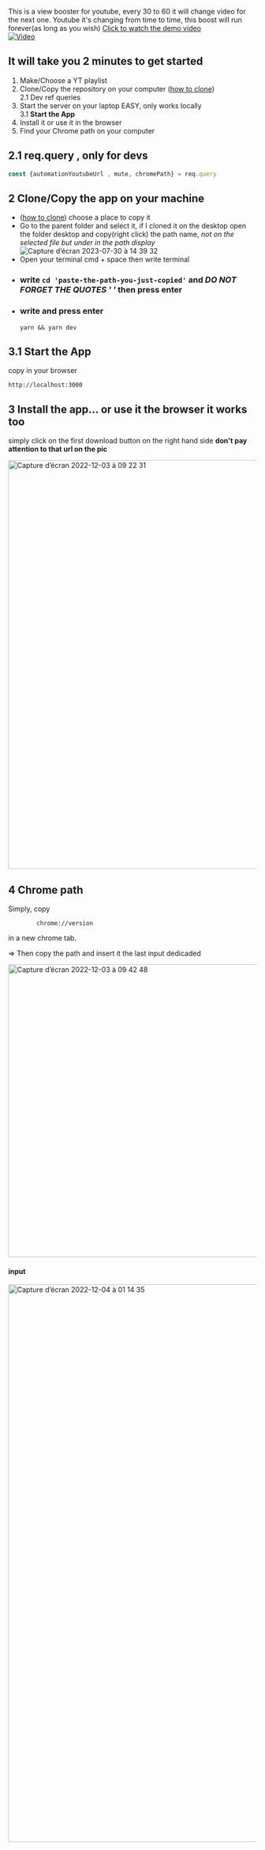 This is a view booster for youtube, every 30 to 60 it will change video for the next one. Youtube it's changing from time to time, this boost will run forever(as long as you wish)
[Click to watch the demo video](https://www.youtube.com/watch?v=X3KysZOTP30)  <br/>
[![Video](https://img.youtube.com/vi/X3KysZOTP30/0.jpg)](https://www.youtube.com/watch?v=X3KysZOTP30) 

It will take you 2 minutes to get started
--
1. Make/Choose a YT playlist 
2. Clone/Copy the repository on your computer ([how to clone](https://docs.github.com/en/repositories/creating-and-managing-repositories/cloning-a-repository)) <br/>
 2.1 Dev ref queries 
3. Start the server on your laptop EASY, only works locally <br/>
 3.1 __Start the App__
4. Install it or use it in the browser
5. Find your Chrome path on your computer

2.1 req.query , only for devs
---
```jsx
const {automationYoutubeUrl , mute, chromePath} = req.query
```
2 Clone/Copy the app on your machine 
---
- ([how to clone](https://docs.github.com/en/repositories/creating-and-managing-repositories/cloning-a-repository))
choose a place to copy it
- Go to the parent folder and select it, if I cloned it on the desktop open the folder desktop and copy(right click) the path name, _not on the selected file but under in the path display_
![Capture d’écran 2023-07-30 à 14 39 32](https://github.com/voyagebagage/view-booster-pwa/assets/81431557/2c41d796-05e7-489d-8d9f-70fd1d94a609)
- Open your terminal cmd + space then write terminal
- ### write ```cd 'paste-the-path-you-just-copied'``` and ___DO NOT FORGET THE QUOTES ' '___    then press enter
- ### write and press enter
      yarn && yarn dev

3.1 Start the App
--
copy in your browser
```
http://localhost:3000
```



3 Install the app... or use it the browser it works too
---
simply click on the first download button on the right hand side __don't pay attention to that url on the pic__

<img width="828" alt="Capture d’écran 2022-12-03 à 09 22 31" src="https://user-images.githubusercontent.com/81431557/205454861-96ffef6e-9f62-43c4-8587-43a4494bd84d.png">

4 Chrome path
---
Simply, copy

            chrome://version
in a new chrome tab.

=> Then copy the path and insert it the last input dedicaded


<img width="593" alt="Capture d’écran 2022-12-03 à 09 42 48" src="https://user-images.githubusercontent.com/81431557/205454870-123befc1-1eab-468c-9b7f-10eb01e81888.png">

#### input
<img width="1129" alt="Capture d’écran 2022-12-04 à 01 14 35" src="https://user-images.githubusercontent.com/81431557/205455741-faa21bc9-711f-42c8-90a2-bb4ad3b9d736.png">

